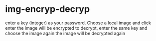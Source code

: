 # img-encryp-decryp
enter a key (integer) as your password.
Choose a local image and click enter
the image will be encrypted
to decrypt, enter the same key and choose the image again
the image will be decrypted again
